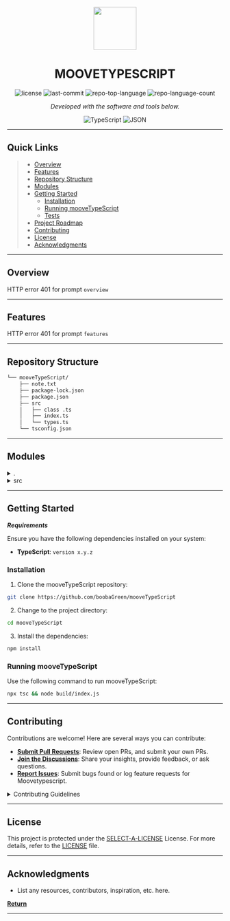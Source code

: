 <p align="center">
  <img src="https://cdn-icons-png.flaticon.com/512/6295/6295417.png" width="100" />
</p>
<p align="center">
    <h1 align="center">MOOVETYPESCRIPT</h1>
</p>

<p align="center">
	<img src="https://img.shields.io/github/license/boobaGreen/mooveTypeScript?style=flat&color=0080ff" alt="license">
	<img src="https://img.shields.io/github/last-commit/boobaGreen/mooveTypeScript?style=flat&logo=git&logoColor=white&color=0080ff" alt="last-commit">
	<img src="https://img.shields.io/github/languages/top/boobaGreen/mooveTypeScript?style=flat&color=0080ff" alt="repo-top-language">
	<img src="https://img.shields.io/github/languages/count/boobaGreen/mooveTypeScript?style=flat&color=0080ff" alt="repo-language-count">
<p>
<p align="center">
		<em>Developed with the software and tools below.</em>
</p>
<p align="center">
	<img src="https://img.shields.io/badge/TypeScript-3178C6.svg?style=flat&logo=TypeScript&logoColor=white" alt="TypeScript">
	<img src="https://img.shields.io/badge/JSON-000000.svg?style=flat&logo=JSON&logoColor=white" alt="JSON">
</p>
<hr>

## Quick Links

> - [ Overview](#-overview)
> - [ Features](#-features)
> - [ Repository Structure](#-repository-structure)
> - [ Modules](#-modules)
> - [ Getting Started](#-getting-started)
>   - [ Installation](#-installation)
>   - [ Running mooveTypeScript](#-running-mooveTypeScript)
>   - [ Tests](#-tests)
> - [ Project Roadmap](#-project-roadmap)
> - [ Contributing](#-contributing)
> - [ License](#-license)
> - [ Acknowledgments](#-acknowledgments)

---

## Overview

HTTP error 401 for prompt `overview`

---

## Features

HTTP error 401 for prompt `features`

---

## Repository Structure

```sh
└── mooveTypeScript/
    ├── note.txt
    ├── package-lock.json
    ├── package.json
    ├── src
    │   ├── class .ts
    │   ├── index.ts
    │   └── types.ts
    └── tsconfig.json
```

---

## Modules

<details closed><summary>.</summary>

| File                                                                                             | Summary                                       |
| ------------------------------------------------------------------------------------------------ | --------------------------------------------- |
| [tsconfig.json](https://github.com/boobaGreen/mooveTypeScript/blob/master/tsconfig.json)         | HTTP error 401 for prompt `tsconfig.json`     |
| [note.txt](https://github.com/boobaGreen/mooveTypeScript/blob/master/note.txt)                   | HTTP error 401 for prompt `note.txt`          |
| [package.json](https://github.com/boobaGreen/mooveTypeScript/blob/master/package.json)           | HTTP error 401 for prompt `package.json`      |
| [package-lock.json](https://github.com/boobaGreen/mooveTypeScript/blob/master/package-lock.json) | HTTP error 401 for prompt `package-lock.json` |

</details>

<details closed><summary>src</summary>

| File                                                                                 | Summary                                   |
| ------------------------------------------------------------------------------------ | ----------------------------------------- |
| [types.ts](https://github.com/boobaGreen/mooveTypeScript/blob/master/src/types.ts)   | HTTP error 401 for prompt `src/types.ts`  |
| [class .ts](https://github.com/boobaGreen/mooveTypeScript/blob/master/src/class .ts) | HTTP error 401 for prompt `src/class .ts` |
| [index.ts](https://github.com/boobaGreen/mooveTypeScript/blob/master/src/index.ts)   | HTTP error 401 for prompt `src/index.ts`  |

</details>

---

## Getting Started

**_Requirements_**

Ensure you have the following dependencies installed on your system:

- **TypeScript**: `version x.y.z`

### Installation

1. Clone the mooveTypeScript repository:

```sh
git clone https://github.com/boobaGreen/mooveTypeScript
```

2. Change to the project directory:

```sh
cd mooveTypeScript
```

3. Install the dependencies:

```sh
npm install
```

### Running mooveTypeScript

Use the following command to run mooveTypeScript:

```sh
npx tsc && node build/index.js
```

---

## Contributing

Contributions are welcome! Here are several ways you can contribute:

- **[Submit Pull Requests](https://github.com/boobaGreen/mooveTypeScript/blob/main/CONTRIBUTING.md)**: Review open PRs, and submit your own PRs.
- **[Join the Discussions](https://github.com/boobaGreen/mooveTypeScript/discussions)**: Share your insights, provide feedback, or ask questions.
- **[Report Issues](https://github.com/boobaGreen/mooveTypeScript/issues)**: Submit bugs found or log feature requests for Moovetypescript.

<details closed>
    <summary>Contributing Guidelines</summary>

1. **Fork the Repository**: Start by forking the project repository to your GitHub account.
2. **Clone Locally**: Clone the forked repository to your local machine using a Git client.
   ```sh
   git clone https://github.com/boobaGreen/mooveTypeScript
   ```
3. **Create a New Branch**: Always work on a new branch, giving it a descriptive name.
   ```sh
   git checkout -b new-feature-x
   ```
4. **Make Your Changes**: Develop and test your changes locally.
5. **Commit Your Changes**: Commit with a clear message describing your updates.
   ```sh
   git commit -m 'Implemented new feature x.'
   ```
6. **Push to GitHub**: Push the changes to your forked repository.
   ```sh
   git push origin new-feature-x
   ```
7. **Submit a Pull Request**: Create a PR against the original project repository. Clearly describe the changes and their motivations.

Once your PR is reviewed and approved, it will be merged into the main branch.

</details>

---

## License

This project is protected under the [SELECT-A-LICENSE](https://choosealicense.com/licenses) License. For more details, refer to the [LICENSE](https://choosealicense.com/licenses/) file.

---

## Acknowledgments

- List any resources, contributors, inspiration, etc. here.

[**Return**](#-quick-links)

---
